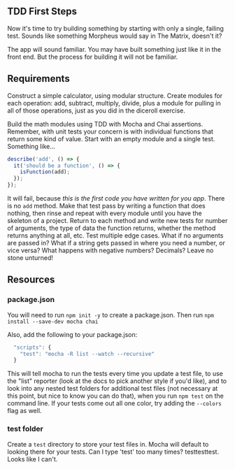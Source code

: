 ## TDD First Steps

Now it's time to try building something by starting with only a single, failing test. Sounds like something Morpheus would say in The Matrix, doesn't it?

The app will sound familiar. You may have built something just like it in the front end. But the process for building it will not be familiar. 

## Requirements

Construct a simple calculator, using modular structure. Create modules for each operation: add, subtract, multiply, divide, plus a module for pulling in all of those operations, just as you did in the diceroll exercise.

Build the math modules using TDD with Mocha and Chai assertions. Remember, with unit tests your concern is with individual functions that return some kind of value. Start with an empty module and a single test. Something like...

```js
describe('add', () => {
  it('should be a function', () => {
    isFunction(add);
  });
});
```  

It will fail, because _this is the first code you have written for you app_. There is no `add` method. Make that test pass by writing a function that does nothing, then rinse and repeat with every module until you have the skeleton of a project. Return to each method and write new tests for number of arguments, the type of data the function returns, whether the method returns anything at all, etc. Test multiple edge cases. What if no arguments are passed in? What if a string gets passed in where you need a number, or vice versa? What happens with negative numbers? Decimals? Leave no stone unturned!

## Resources

### package.json
You will need to run `npm init -y` to create a package.json. Then run `npm install --save-dev mocha chai`

Also, add the following to your package.json:
```js
  "scripts": {
    "test": "mocha -R list --watch --recursive"
  }
```
This will tell mocha to run the tests every time you update a test file, to use the "list" reporter (look at the docs to pick another style if you'd like), and to look into any nested test folders for additional test files (not necessary at this point, but nice to know you can do that), when you run `npm test` on the command line. If your tests come out all one color, try adding the `--colors` flag as well.

### test folder
Create a `test` directory to store your test files in. Mocha will default to looking there for your tests. Can I type 'test' too many times? testtesttest. Looks like I can't.
